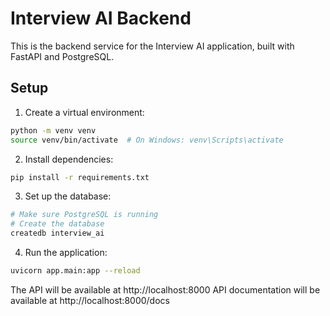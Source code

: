 # Interview AI Backend

This is the backend service for the Interview AI application, built with FastAPI and PostgreSQL.

## Setup

1. Create a virtual environment:
```bash
python -m venv venv
source venv/bin/activate  # On Windows: venv\Scripts\activate
```

2. Install dependencies:
```bash
pip install -r requirements.txt
```

3. Set up the database:
```bash
# Make sure PostgreSQL is running
# Create the database
createdb interview_ai
```

4. Run the application:
```bash
uvicorn app.main:app --reload
```

The API will be available at http://localhost:8000
API documentation will be available at http://localhost:8000/docs 